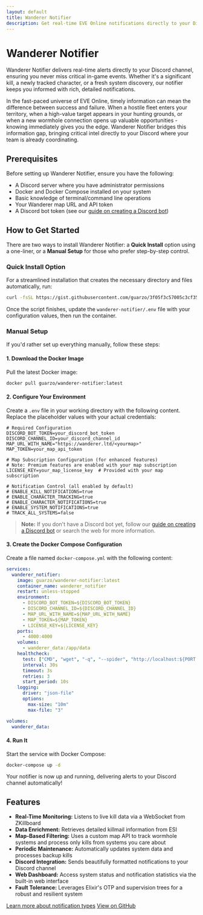 ```yaml
---
layout: default
title: Wanderer Notifier
description: Get real-time EVE Online notifications directly to your Discord channel
---
```


# Wanderer Notifier

Wanderer Notifier delivers real-time alerts directly to your Discord channel, ensuring you never miss critical in-game events. Whether it's a significant kill, a newly tracked character, or a fresh system discovery, our notifier keeps you informed with rich, detailed notifications.

In the fast-paced universe of EVE Online, timely information can mean the difference between success and failure. When a hostile fleet enters your territory, when a high-value target appears in your hunting grounds, or when a new wormhole connection opens up valuable opportunities - knowing immediately gives you the edge. Wanderer Notifier bridges this information gap, bringing critical intel directly to your Discord where your team is already coordinating.

## Prerequisites

Before setting up Wanderer Notifier, ensure you have the following:

- A Discord server where you have administrator permissions
- Docker and Docker Compose installed on your system
- Basic knowledge of terminal/command line operations
- Your Wanderer map URL and API token
- A Discord bot token (see our [guide on creating a Discord bot](https://gist.github.com/guarzo/a4d238b932b6a168ad1c5f0375c4a561))

## How to Get Started

There are two ways to install Wanderer Notifier: a **Quick Install** option using a one-liner, or a **Manual Setup** for those who prefer step-by-step control.

### Quick Install Option

For a streamlined installation that creates the necessary directory and files automatically, run:

```bash
curl -fsSL https://gist.githubusercontent.com/guarzo/3f05f3c57005c3cf3585869212caecfe/raw/wanderer-notifier-setup.sh | bash
```

Once the script finishes, update the `wanderer-notifier/.env` file with your configuration values, then run the container.

### Manual Setup

If you'd rather set up everything manually, follow these steps:

#### 1. Download the Docker Image

Pull the latest Docker image:

```bash
docker pull guarzo/wanderer-notifier:latest
```

#### 2. Configure Your Environment

Create a `.env` file in your working directory with the following content. Replace the placeholder values with your actual credentials:

```dotenv
# Required Configuration
DISCORD_BOT_TOKEN=your_discord_bot_token
DISCORD_CHANNEL_ID=your_discord_channel_id
MAP_URL_WITH_NAME="https://wanderer.ltd/<yourmap>"
MAP_TOKEN=your_map_api_token

# Map Subscription Configuration (for enhanced features)
# Note: Premium features are enabled with your map subscription
LICENSE_KEY=your_map_license_key  # Provided with your map subscription

# Notification Control (all enabled by default)
# ENABLE_KILL_NOTIFICATIONS=true
# ENABLE_CHARACTER_TRACKING=true
# ENABLE_CHARACTER_NOTIFICATIONS=true
# ENABLE_SYSTEM_NOTIFICATIONS=true
# TRACK_ALL_SYSTEMS=false
```

> **Note:** If you don't have a Discord bot yet, follow our [guide on creating a Discord bot](https://gist.github.com/guarzo/a4d238b932b6a168ad1c5f0375c4a561) or search the web for more information.

#### 3. Create the Docker Compose Configuration

Create a file named `docker-compose.yml` with the following content:

```yaml
services:
  wanderer_notifier:
    image: guarzo/wanderer-notifier:latest
    container_name: wanderer_notifier
    restart: unless-stopped
    environment:
      - DISCORD_BOT_TOKEN=${DISCORD_BOT_TOKEN}
      - DISCORD_CHANNEL_ID=${DISCORD_CHANNEL_ID}
      - MAP_URL_WITH_NAME=${MAP_URL_WITH_NAME}
      - MAP_TOKEN=${MAP_TOKEN}
      - LICENSE_KEY=${LICENSE_KEY}
    ports:
      - 4000:4000
    volumes:
      - wanderer_data:/app/data
    healthcheck:
      test: ["CMD", "wget", "-q", "--spider", "http://localhost:${PORT:-4000}/health"]
      interval: 30s
      timeout: 3s
      retries: 3
      start_period: 10s
    logging:
      driver: "json-file"
      options:
        max-size: "10m"
        max-file: "3"

volumes:
  wanderer_data:
```

#### 4. Run It

Start the service with Docker Compose:

```bash
docker-compose up -d
```

Your notifier is now up and running, delivering alerts to your Discord channel automatically!

## Features

- **Real-Time Monitoring:** Listens to live kill data via a WebSocket from ZKillboard
- **Data Enrichment:** Retrieves detailed killmail information from ESI
- **Map-Based Filtering:** Uses a custom map API to track wormhole systems and process only kills from systems you care about
- **Periodic Maintenance:** Automatically updates system data and processes backup kills
- **Discord Integration:** Sends beautifully formatted notifications to your Discord channel
- **Web Dashboard:** Access system status and notification statistics via the built-in web interface
- **Fault Tolerance:** Leverages Elixir's OTP and supervision trees for a robust and resilient system

[Learn more about notification types](./notifications.html) [View on GitHub](https://github.com/yourusername/wanderer-notifier) 